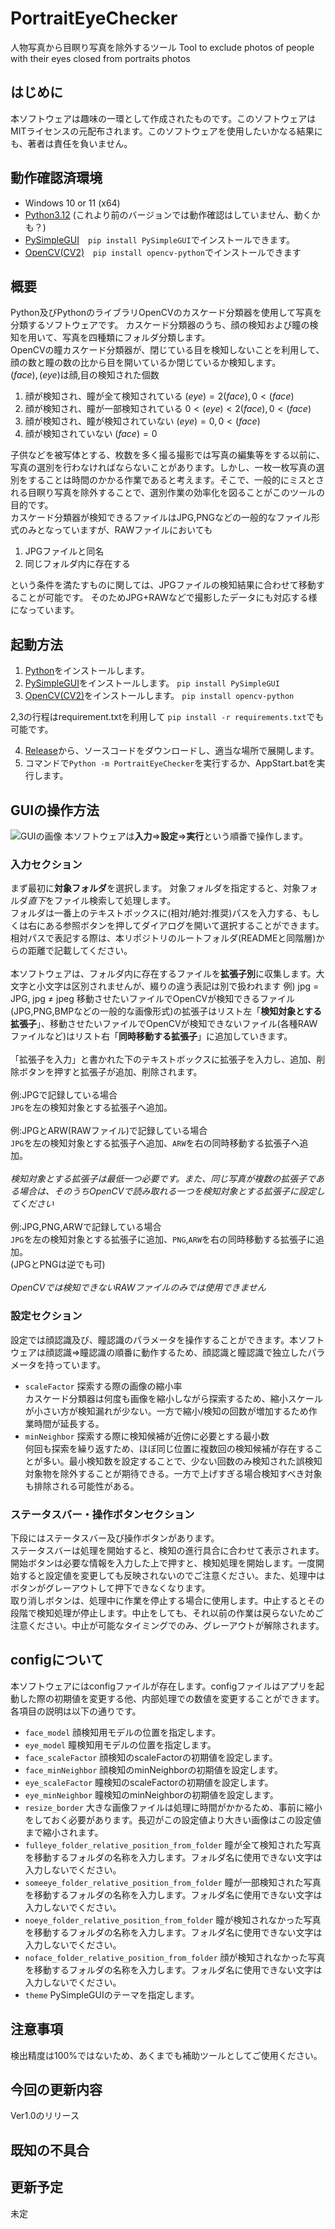 # PortraitEyeChecker
人物写真から目瞑り写真を除外するツール Tool to exclude photos of people with their eyes closed from portraits photos

## はじめに
本ソフトウェアは趣味の一環として作成されたものです。このソフトウェアはMITライセンスの元配布されます。このソフトウェアを使用したいかなる結果にも、著者は責任を負いません。

## 動作確認済環境
- Windows 10 or 11 (x64)
- [Python3.12](https://www.python.org/) (これより前のバージョンでは動作確認はしていません、動くかも？)
- [PySimpleGUI](https://www.pysimplegui.org/en/latest/)　`pip install PySimpleGUI`でインストールできます。
- [OpenCV(CV2)](https://opencv.org/)　`pip install opencv-python`でインストールできます

## 概要
Python及びPythonのライブラリOpenCVのカスケード分類器を使用して写真を分類するソフトウェアです。
カスケード分類器のうち、顔の検知および瞳の検知を用いて、写真を四種類にフォルダ分類します。<br>
OpenCVの瞳カスケード分類器が、閉じている目を検知しないことを利用して、顔の数と瞳の数の比から目を開いているか閉じているか検知します。<br>
$(face), (eye)$は顔,目の検知された個数
1. 顔が検知され、瞳が全て検知されている $(eye)=2(face), 0<(face)$
2. 顔が検知され、瞳が一部検知されている $0<(eye)<2(face), 0<(face)$
3. 顔が検知され、瞳が検知されていない $(eye)=0, 0<(face)$
4. 顔が検知されていない $(face)=0$

子供などを被写体とする、枚数を多く撮る撮影では写真の編集等をする以前に、写真の選別を行わなければならないことがあります。しかし、一枚一枚写真の選別をすることは時間のかかる作業であると考えます。そこで、一般的にミスとされる目瞑り写真を除外することで、選別作業の効率化を図ることがこのツールの目的です。<br>
カスケード分類器が検知できるファイルはJPG,PNGなどの一般的なファイル形式のみとなっていますが、RAWファイルにおいても
1. JPGファイルと同名
2. 同じフォルダ内に存在する

という条件を満たすものに関しては、JPGファイルの検知結果に合わせて移動することが可能です。
そのためJPG+RAWなどで撮影したデータにも対応する様になっています。

## 起動方法
1. [Python](https://www.python.org/)をインストールします。
2. [PySimpleGUI](https://www.pysimplegui.org/en/latest/)をインストールします。 `pip install PySimpleGUI`
3. [OpenCV(CV2)](https://opencv.org/)をインストールします。 `pip install opencv-python`

2,3の行程はrequirement.txtを利用して `pip install -r requirements.txt`でも可能です。

4. [Release](https://github.com/ike62k/PortraityeChecker/releases)から、ソースコードをダウンロードし、適当な場所で展開します。
5. コマンドで`Python -m PortraitEyeChecker`を実行するか、AppStart.batを実行します。

## GUIの操作方法
![GUIの画像](/data/GUI.png)
本ソフトウェアは**入力**=>**設定**=>**実行**という順番で操作します。<br>

### 入力セクション
まず最初に**対象フォルダ**を選択します。
対象フォルダを指定すると、対象フォルダ*直下*をファイル検索して処理します。<br>
フォルダは一番上のテキストボックスに(相対/絶対:推奨)パスを入力する、もしくは右にある参照ボタンを押してダイアログを開いて選択することができます。
相対パスで表記する際は、本リポジトリのルートフォルダ(READMEと同階層)からの距離で記載してください。<br><br>
本ソフトウェアは、フォルダ内に存在するファイルを**拡張子別**に収集します。大文字と小文字は区別されませんが、綴りの違う表記は別で扱われます 例) jpg = JPG, jpg ≠ jpeg
移動させたいファイルでOpenCVが検知できるファイル(JPG,PNG,BMPなどの一般的な画像形式)の拡張子はリスト左「**検知対象とする拡張子**」、移動させたいファイルでOpenCVが検知できないファイル(各種RAWファイルなど)はリスト右「**同時移動する拡張子**」に追加していきます。<br><br>
「拡張子を入力」と書かれた下のテキストボックスに拡張子を入力し、追加、削除ボタンを押すと拡張子が追加、削除されます。<br><br>
例:JPGで記録している場合<br>
`JPG`を左の検知対象とする拡張子へ追加。<br><br>
例:JPGとARW(RAWファイル)で記録している場合<br>
`JPG`を左の検知対象とする拡張子へ追加、`ARW`を右の同時移動する拡張子へ追加。<br><br>
*検知対象とする拡張子は最低一つ必要です。また、同じ写真が複数の拡張子である場合は、そのうちOpenCVで読み取れる一つを検知対象とする拡張子に設定してください*<br><br>
例:JPG,PNG,ARWで記録している場合<br>
`JPG`を左の検知対象とする拡張子に追加、`PNG`,`ARW`を右の同時移動する拡張子に追加。<br>
(JPGとPNGは逆でも可)<br><br>
*OpenCVでは検知できないRAWファイルのみでは使用できません*

### 設定セクション
設定では顔認識及び、瞳認識のパラメータを操作することができます。本ソフトウェアは顔認識=>瞳認識の順番に動作するため、顔認識と瞳認識で独立したパラメータを持っています。
- `scaleFactor` 探索する際の画像の縮小率<br>
カスケード分類器は何度も画像を縮小しながら探索するため、縮小スケールが小さい方が検知漏れが少ない。一方で縮小/検知の回数が増加するため作業時間が延長する。
- `minNeighbor` 探索する際に検知候補が近傍に必要とする最小数<br>
何回も探索を繰り返すため、ほぼ同じ位置に複数回の検知候補が存在することが多い。最小検知数を設定することで、少ない回数のみ検知された誤検知対象物を除外することが期待できる。一方で上げすぎる場合検知すべき対象も排除される可能性がある。

### ステータスバー・操作ボタンセクション
下段にはステータスバー及び操作ボタンがあります。<br>
ステータスバーは処理を開始すると、検知の進行具合に合わせて表示されます。<br>
開始ボタンは必要な情報を入力した上で押すと、検知処理を開始します。一度開始すると設定値を変更しても反映されないのでご注意ください。また、処理中はボタンがグレーアウトして押下できなくなります。<br>
取り消しボタンは、処理中に作業を停止する場合に使用します。中止するとその段階で検知処理が停止します。中止をしても、それ以前の作業は戻らないためご注意ください。中止が可能なタイミングでのみ、グレーアウトが解除されます。

## configについて
本ソフトウェアにはconfigファイルが存在します。configファイルはアプリを起動した際の初期値を変更する他、内部処理での数値を変更することができます。各項目の説明は以下の通りです。
- `face_model` 顔検知用モデルの位置を指定します。
- `eye_model` 瞳検知用モデルの位置を指定します。
- `face_scaleFactor` 顔検知のscaleFactorの初期値を設定します。
- `face_minNeighbor` 顔検知のminNeighborの初期値を設定します。
- `eye_scaleFactor` 瞳検知のscaleFactorの初期値を設定します。
- `eye_minNeighbor` 瞳検知のminNeighborの初期値を設定します。
- `resize_border` 大きな画像ファイルは処理に時間がかかるため、事前に縮小をしておく必要があります。長辺がこの設定値より大きい画像はこの設定値まで縮小されます。
- `fulleye_folder_relative_position_from_folder` 瞳が全て検知された写真を移動するフォルダの名称を入力します。フォルダ名に使用できない文字は入力しないでください。
- `someeye_folder_relative_position_from_folder` 瞳が一部検知された写真を移動するフォルダの名称を入力します。フォルダ名に使用できない文字は入力しないでください。
- `noeye_folder_relative_position_from_folder` 瞳が検知されなかった写真を移動するフォルダの名称を入力します。フォルダ名に使用できない文字は入力しないでください。
- `noface_folder_relative_position_from_folder` 顔が検知されなかった写真を移動するフォルダの名称を入力します。フォルダ名に使用できない文字は入力しないでください。
- `theme` PySimpleGUIのテーマを指定します。

## 注意事項
検出精度は100%ではないため、あくまでも補助ツールとしてご使用ください。

## 今回の更新内容
Ver1.0のリリース

## 既知の不具合


## 更新予定
未定